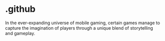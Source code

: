 # .github
In the ever-expanding universe of mobile gaming, certain games manage to capture the imagination of players through a unique blend of storytelling and gameplay.
